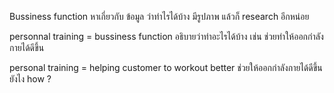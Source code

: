 Bussiness function หาเกี่ยวกับ ข้อมูล ว่าทำไรได้บ้าง มีรูปภาพ แล้วก็ research อีกหน่อย

personnal training = bussiness function อธิบายว่าทำอะไรได้บ้าง เช่น ช่วยทำให้ออกกำลังกายได้ดีขึ้น


personal training = helping customer to workout better ช่วยให้ออกกำลังกายได้ดีขึ้น ยังไง how ? 